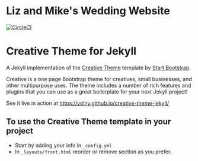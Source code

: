 # Liz and Mike's Wedding Website
[![CircleCI](https://circleci.com/gh/mikesplain/lizandmike.rocks/tree/master.svg?style=svg)](https://circleci.com/gh/mikesplain/lizandmike.rocks/tree/master)

# Creative Theme for Jekyll

A Jekyll implementation of the [Creative Theme](http://startbootstrap.com/template-overviews/creative/) template by [Start Bootstrap](http://startbootstrap.com).

Creative is a one page Bootstrap theme for creatives, small businesses, and other multipurpose uses.
The theme includes a number of rich features and plugins that you can use as a great boilerplate for your next Jekyll project!

See it live in action at <https://volny.github.io/creative-theme-jekyll/>

## To use the Creative Theme template in your project

- Start by adding your info in `_config.yml`
- In `_layouts/front.html` reorder or remove section as you prefer.
